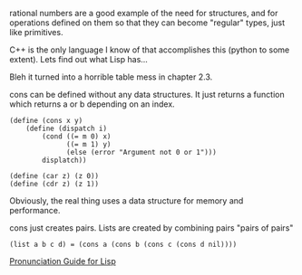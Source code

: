 
rational numbers are a good example of the need for structures, and for operations defined on them so that they can become "regular" types, just like primitives.

C++ is the only language I know of that accomplishes this (python to some extent). Lets find out what Lisp has...

Bleh it turned into a horrible table mess in chapter 2.3.

cons can be defined without any data structures.
It just returns a function which returns a or b depending on an index.

```
(define (cons x y)
    (define (dispatch i)
        (cond ((= m 0) x)
              ((= m 1) y)
              (else (error "Argument not 0 or 1")))
        displatch))

(define (car z) (z 0))
(define (cdr z) (z 1))

```

Obviously, the real thing uses a data structure for memory and performance.


cons just creates pairs. Lists are created by combining pairs
"pairs of pairs"

```
(list a b c d) = (cons a (cons b (cons c (cons d nil))))
```

[Pronunciation Guide for Lisp](https://people.eecs.berkeley.edu/~bh/pronounce.scm)




